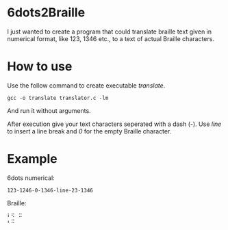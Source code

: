 6dots2Braille
==
I just wanted to create a program that could translate braille text given in numerical format, like 123, 1346 etc., to a text of actual Braille characters.

How to use
==
Use the follow command to create executable _translate_.

    gcc -o translate translator.c -lm
And run it without arguments.

After execution give your text characters seperated with a dash (-).
Use _line_ to insert a line break and _0_ for the empty Braille character.

Example
==
6dots numerical:

    123-1246-0-1346-line-23-1346
Braille:

    ⠇⠫⠀⠭
    ⠆⠭
